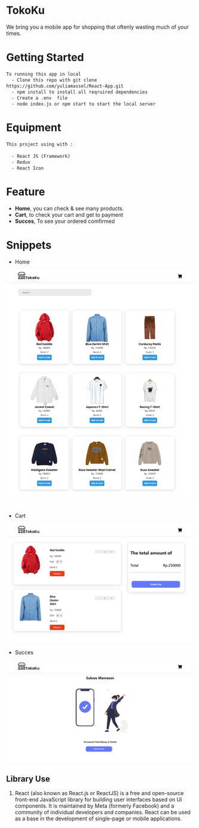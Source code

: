 # TokoKu

We bring you a mobile app for shopping that oftenly wasting much of your times.

# Getting Started
    To running this app in local
      - Clone this repo with git clone https://github.com/yuliamassel/React-App.git 
      - npm install to install all reqruired dependencies
      - Create a .env  file 
      - node index.js or npm start to start the local server

  

# Equipment
    This project using with :

      - React JS (Framework)
      - Redux
      - React Icon


# Feature
- **Home**, you can check & see many products.
- **Cart**, to check your cart and get to payment
- **Succes**, To see your ordered comfirmed


# Snippets

- Home

![Home](/public/HomePage.png)
  
- Cart

![Cart](/public//CartPage.png)

- Succes

![Succes](/public//SuccesPage.png)



## Library Use

1. React (also known as React.js or ReactJS) is a free and open-source front-end JavaScript library for building user interfaces based on UI components. It is maintained by Meta (formerly Facebook) and a community of individual developers and companies. React can be used as a base in the development of single-page or mobile applications.
